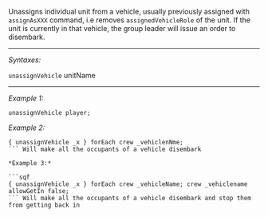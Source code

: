 Unassigns individual unit from a vehicle, usually previously assigned with `assignAsXXX` command, i.e removes `assignedVehicleRole` of the unit.
If the unit is currently in that vehicle, the group leader will issue an order to disembark.


---
*Syntaxes:*

`unassignVehicle` unitName

---
*Example 1:*

```sqf
unassignVehicle player;
```

*Example 2:*

```sqf
{ unassignVehicle _x } forEach crew _vehiclenNme;
``` Will make all the occupants of a vehicle disembark

*Example 3:*

```sqf
{ unassignVehicle _x } forEach crew _vehicleName; crew _vehiclename allowGetIn false;
``` Will make all the occupants of a vehicle disembark and stop them from getting back in